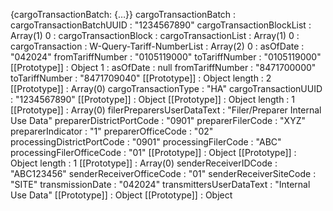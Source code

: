 {cargoTransactionBatch: {…}}
cargoTransactionBatch
: 
cargoTransactionBatchUUID
: 
"1234567890"
cargoTransactionBlockList
: 
Array(1)
0
: 
cargoTransactionBlock
: 
cargoTransactionList
: 
Array(1)
0
: 
cargoTransaction
: 
W-Query-Tariff-NumberList
: 
Array(2)
0
: 
asOfDate
: 
"042024"
fromTariffNumber
: 
"0105119000"
toTariffNumber
: 
"0105119000"
[[Prototype]]
: 
Object
1
: 
asOfDate
: 
null
fromTariffNumber
: 
"8471700000"
toTariffNumber
: 
"8471709040"
[[Prototype]]
: 
Object
length
: 
2
[[Prototype]]
: 
Array(0)
cargoTransactionType
: 
"HA"
cargoTransactionUUID
: 
"1234567890"
[[Prototype]]
: 
Object
[[Prototype]]
: 
Object
length
: 
1
[[Prototype]]
: 
Array(0)
filerPreparersUserDataText
: 
"Filer/Preparer Internal Use Data"
preparerDistrictPortCode
: 
"0901"
preparerFilerCode
: 
"XYZ"
preparerIndicator
: 
"1"
preparerOfficeCode
: 
"02"
processingDistrictPortCode
: 
"0901"
processingFilerCode
: 
"ABC"
processingFilerOfficeCode
: 
"01"
[[Prototype]]
: 
Object
[[Prototype]]
: 
Object
length
: 
1
[[Prototype]]
: 
Array(0)
senderReceiverIDCode
: 
"ABC123456"
senderReceiverOfficeCode
: 
"01"
senderReceiverSiteCode
: 
"SITE"
transmissionDate
: 
"042024"
transmittersUserDataText
: 
"Internal Use Data"
[[Prototype]]
: 
Object
[[Prototype]]
: 
Object
